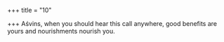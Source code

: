 +++
title = "10"

+++
Aśvins, when you should hear this call anywhere,
good benefits are yours and nourishments nourish you.